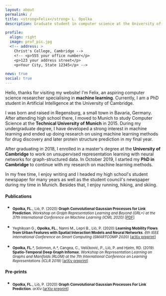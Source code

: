 ```yaml
---
layout: about
permalink: /
title: <strong>Felix</strong> L. Opolka
description: Graduate student in computer science at the University of Cambridge #<a href="">Affiliations</a>. Address. Contacts. Moto. Etc.

profile:
  align: right
  image: prof_pic.jpg
  <!-- address: >
    Christ's College, Cambridge -->
    <!-- <p>555 your office number</p>
    <p>123 your address street</p>
    <p>Your City, State 12345</p> -->

news: true
social: true
---
```


Hello, thanks for visiting my website! I'm Felix, an aspiring computer science researcher specialising in **machine learning**. Currently, I am a PhD student in Artificial Intelligence at the University of Cambridge.

I was born and raised in Regensburg, a small town in Bavaria, Germany. After attending high school there, I moved to Munich to study Computer Science at the **Technical University of Munich** in 2015. During my undergraduate degree, I have developed a strong interest in machine learning and ended up doing research on using machine learning methods for drug discovery and later protein structure prediction in my final year.

After graduating in 2018, I enrolled in a master's degree at the **University of Cambridge** to work on unsupervised representation learning with neural networks for graph-structured data. In October 2019, I started my **PhD in Cambridge** to continue with my research on machine learning methods.

In my free time, I enjoy writing and I headed my high school's student newspaper for many years as well as the student council's newspaper during my time in Munich. Besides that, I enjoy running, hiking, and skiing.

#### Publications

* <sub>**Opolka, FL.**, Liò, P. (2020) **Graph Convolutional Gaussian Processes for Link Prediction**. *Workshop on Graph Representation Learning and Beyond (GRL+) at the 37th International Conference on Machine Learning (ICML 2020)* [[PDF](https://grlplus.github.io/papers/50.pdf)]</sub>

* <sub>Yeghikyan G., **Opolka, FL.**, Nanni M., Lepri B., Liò, P. (2020) **Learning Mobility Flows from Urban Features with Spatial Interaction Models and Neural Networks**. *6th IEEE International Conference on Smart Computing (SMARTCOMP 2020)* [[arXiv preprint](https://arxiv.org/pdf/2004.11924)]</sub>

* <sub>**Opolka, FL.**\*, Solomon, A.\*, Cangea, C., Veličković, P., Liò, P. and Hjelm, RD. (2019) **Spatio-Temporal Deep Graph Infomax**. *Workshop on Representation Learning on Graphs and Manifolds (RLGM) at the 7th International Conference on Learning Representations (ICLR 2019)* [[arXiv preprint](https://arxiv.org/abs/1904.06316)]</sub>

#### Pre-prints

* <sub>**Opolka, FL.**, Liò, P. (2020) **Graph Convolutional Gaussian Processes For Link Prediction**. *arXiv* [[arXiv preprint](https://arxiv.org/abs/2002.04337)]</sub>
